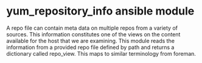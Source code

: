 # yum_repository_info ansible module

A repo file can contain meta data on multiple repos from a variety of sources. This information constitutes one of the views on the content available for the host that we are examining. This module reads the information from a provided repo file defined by path and returns a dictionary called repo_view. This maps to similar terminology from foreman. 